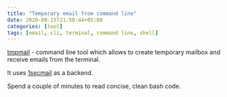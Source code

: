 ```yaml
---
title: "Temporary email from command line"
date: 2020-09-15T21:50:44+05:00
categories: [tool]
tags: [email, cli, terminal, command line, shell]
---
```

[tmpmail](https://github.com/sdushantha/tmpmail) - command line tool which allows to create temporary mailbox and receive emails from the terminal.

It uses [1secmail](https://www.1secmail.com/api/) as a backend.

Spend a couple of minutes to read concise, clean bash code.
